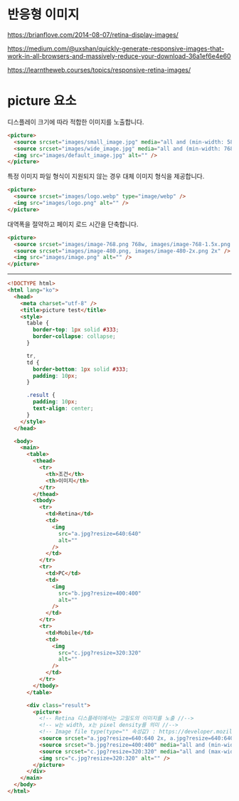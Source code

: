 # 반응형 이미지
https://brianflove.com/2014-08-07/retina-display-images/  

https://medium.com/@uxshan/quickly-generate-responsive-images-that-work-in-all-browsers-and-massively-reduce-your-download-36a1ef6e4e60  

https://learntheweb.courses/topics/responsive-retina-images/  


# picture 요소

디스플레이 크기에 따라 적합한 이미지를 노출합니다.

```html
<picture>
  <source srcset="images/small_image.jpg" media="all and (min-width: 586px)" />
  <source srcset="images/wide_image.jpg" media="all and (min-width: 768px)" />
  <img src="images/default_image.jpg" alt="" />
</picture>
```

특정 이미지 파일 형식이 지원되지 않는 경우 대체 이미지 형식을 제공합니다.

```html
<picture>
  <source srcset="images/logo.webp" type="image/webp" />
  <img src="images/logo.png" alt="" />
</picture>
```

대역폭을 절약하고 페이지 로드 시간을 단축합니다.

```html
<picture>
  <source srcset="images/image-768.png 768w, images/image-768-1.5x.png 1.5x" />
  <source srcset="images/image-480.png, images/image-480-2x.png 2x" />
  <img src="images/image.png" alt="" />
</picture>
```


-----


```html
<!DOCTYPE html>
<html lang="ko">
  <head>
    <meta charset="utf-8" />
    <title>picture test</title>
    <style>
      table {
        border-top: 1px solid #333;
        border-collapse: collapse;
      }

      tr,
      td {
        border-bottom: 1px solid #333;
        padding: 10px;
      }

      .result {
        padding: 10px;
        text-align: center;
      }
    </style>
  </head>

  <body>
    <main>
      <table>
        <thead>
          <tr>
            <th>조건</th>
            <th>이미지</th>
          </tr>
        </thead>
        <tbody>
          <tr>
            <td>Retina</td>
            <td>
              <img
                src="a.jpg?resize=640:640"
                alt=""
              />
            </td>
          </tr>
          <tr>
            <td>PC</td>
            <td>
              <img
                src="b.jpg?resize=400:400"
                alt=""
              />
            </td>
          </tr>
          <tr>
            <td>Mobile</td>
            <td>
              <img
                src="c.jpg?resize=320:320"
                alt=""
              />
            </td>
          </tr>
        </tbody>
      </table>

      <div class="result">
        <picture>
          <!-- Retina 디스플레이에서는 고밀도의 이미지를 노출 //-->
          <!-- w는 width, x는 pixel density를 의미 //-->
          <!-- Image file type(type="" 속성값) : https://developer.mozilla.org/en-US/docs/Web/Media/Formats/Image_types //-->
          <source srcset="a.jpg?resize=640:640 2x, a.jpg?resize=640:640 3x, a.jpg?resize=640:640 4x" />
          <source srcset="b.jpg?resize=400:400" media="all and (min-width: 1024px)" />
          <source srcset="c.jpg?resize=320:320" media="all and (max-width: 1023px)" />
          <img src="c.jpg?resize=320:320" alt="" />
        </picture>
      </div>
    </main>
  </body>
</html>

```